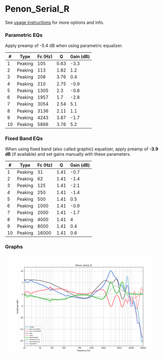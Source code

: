 # Penon_Serial_R
See [usage instructions](https://github.com/jaakkopasanen/AutoEq#usage) for more options and info.

### Parametric EQs
Apply preamp of -5.4 dB when using parametric equalizer.

|   # | Type    |   Fc (Hz) |    Q |   Gain (dB) |
|-----|---------|-----------|------|-------------|
|   1 | Peaking |       105 | 0.63 |        -3.3 |
|   2 | Peaking |       113 | 1.82 |         1.2 |
|   3 | Peaking |       208 | 3.76 |         0.4 |
|   4 | Peaking |       210 | 2.75 |        -0.9 |
|   5 | Peaking |      1305 | 2.3  |        -0.8 |
|   6 | Peaking |      1957 | 1.7  |        -2.8 |
|   7 | Peaking |      3054 | 2.54 |         5.1 |
|   8 | Peaking |      3136 | 2.11 |         1.1 |
|   9 | Peaking |      4243 | 3.87 |        -1.7 |
|  10 | Peaking |      5866 | 3.76 |         5.2 |

### Fixed Band EQs
When using fixed band (also called graphic) equalizer, apply preamp of **-3.9 dB** (if available) and set gains manually with these parameters.

|   # | Type    |   Fc (Hz) |    Q |   Gain (dB) |
|-----|---------|-----------|------|-------------|
|   1 | Peaking |        31 | 1.41 |        -0.7 |
|   2 | Peaking |        62 | 1.41 |        -1.4 |
|   3 | Peaking |       125 | 1.41 |        -2.1 |
|   4 | Peaking |       250 | 1.41 |        -1.4 |
|   5 | Peaking |       500 | 1.41 |         0.5 |
|   6 | Peaking |      1000 | 1.41 |        -0.9 |
|   7 | Peaking |      2000 | 1.41 |        -1.7 |
|   8 | Peaking |      4000 | 1.41 |         4   |
|   9 | Peaking |      8000 | 1.41 |         0.4 |
|  10 | Peaking |     16000 | 1.41 |         0.6 |

### Graphs
![](./Penon_Serial_R.png)
